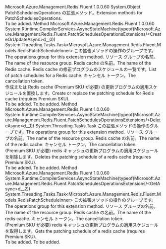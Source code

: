<Type Name="PatchSchedulesOperationsExtensions" FullName="Microsoft.Azure.Management.Redis.Fluent.PatchSchedulesOperationsExtensions">
  <TypeSignature Language="C#" Value="public static class PatchSchedulesOperationsExtensions" />
  <TypeSignature Language="ILAsm" Value=".class public auto ansi abstract sealed beforefieldinit PatchSchedulesOperationsExtensions extends System.Object" />
  <TypeSignature Language="DocId" Value="T:Microsoft.Azure.Management.Redis.Fluent.PatchSchedulesOperationsExtensions" />
  <TypeSignature Language="VB.NET" Value="Public Module PatchSchedulesOperationsExtensions" />
  <TypeSignature Language="F#" Value="type PatchSchedulesOperationsExtensions = class" />
  <AssemblyInfo>
    <AssemblyName>Microsoft.Azure.Management.Redis.Fluent</AssemblyName>
    <AssemblyVersion>1.0.0.60</AssemblyVersion>
  </AssemblyInfo>
  <Base>
    <BaseTypeName>System.Object</BaseTypeName>
  </Base>
  <Interfaces />
  <Docs>
    <summary>
            <span data-ttu-id="4613f-101">PatchSchedulesOperations の拡張メソッド。</span><span class="sxs-lookup"><span data-stu-id="4613f-101">Extension methods for PatchSchedulesOperations.</span></span>
            </summary>
    <remarks>To be added.</remarks>
  </Docs>
  <Members>
    <Member MemberName="CreateOrUpdateAsync">
      <MemberSignature Language="C#" Value="public static System.Threading.Tasks.Task&lt;Microsoft.Azure.Management.Redis.Fluent.Models.RedisPatchScheduleInner&gt; CreateOrUpdateAsync (this Microsoft.Azure.Management.Redis.Fluent.IPatchSchedulesOperations operations, string resourceGroupName, string name, System.Collections.Generic.IList&lt;Microsoft.Azure.Management.Redis.Fluent.Models.ScheduleEntryInner&gt; scheduleEntriesProperty, System.Threading.CancellationToken cancellationToken = null);" />
      <MemberSignature Language="ILAsm" Value=".method public static hidebysig class System.Threading.Tasks.Task`1&lt;class Microsoft.Azure.Management.Redis.Fluent.Models.RedisPatchScheduleInner&gt; CreateOrUpdateAsync(class Microsoft.Azure.Management.Redis.Fluent.IPatchSchedulesOperations operations, string resourceGroupName, string name, class System.Collections.Generic.IList`1&lt;class Microsoft.Azure.Management.Redis.Fluent.Models.ScheduleEntryInner&gt; scheduleEntriesProperty, valuetype System.Threading.CancellationToken cancellationToken) cil managed" />
      <MemberSignature Language="DocId" Value="M:Microsoft.Azure.Management.Redis.Fluent.PatchSchedulesOperationsExtensions.CreateOrUpdateAsync(Microsoft.Azure.Management.Redis.Fluent.IPatchSchedulesOperations,System.String,System.String,System.Collections.Generic.IList{Microsoft.Azure.Management.Redis.Fluent.Models.ScheduleEntryInner},System.Threading.CancellationToken)" />
      <MemberSignature Language="F#" Value="static member CreateOrUpdateAsync : Microsoft.Azure.Management.Redis.Fluent.IPatchSchedulesOperations * string * string * System.Collections.Generic.IList&lt;Microsoft.Azure.Management.Redis.Fluent.Models.ScheduleEntryInner&gt; * System.Threading.CancellationToken -&gt; System.Threading.Tasks.Task&lt;Microsoft.Azure.Management.Redis.Fluent.Models.RedisPatchScheduleInner&gt;" Usage="Microsoft.Azure.Management.Redis.Fluent.PatchSchedulesOperationsExtensions.CreateOrUpdateAsync (operations, resourceGroupName, name, scheduleEntriesProperty, cancellationToken)" />
      <MemberType>Method</MemberType>
      <AssemblyInfo>
        <AssemblyName>Microsoft.Azure.Management.Redis.Fluent</AssemblyName>
        <AssemblyVersion>1.0.0.60</AssemblyVersion>
      </AssemblyInfo>
      <Attributes>
        <Attribute>
          <AttributeName>System.Runtime.CompilerServices.AsyncStateMachine(typeof(Microsoft.Azure.Management.Redis.Fluent.PatchSchedulesOperationsExtensions/&lt;CreateOrUpdateAsync&gt;d__0))</AttributeName>
        </Attribute>
      </Attributes>
      <ReturnValue>
        <ReturnType>System.Threading.Tasks.Task&lt;Microsoft.Azure.Management.Redis.Fluent.Models.RedisPatchScheduleInner&gt;</ReturnType>
      </ReturnValue>
      <Parameters>
        <Parameter Name="operations" Type="Microsoft.Azure.Management.Redis.Fluent.IPatchSchedulesOperations" RefType="this" />
        <Parameter Name="resourceGroupName" Type="System.String" />
        <Parameter Name="name" Type="System.String" />
        <Parameter Name="scheduleEntriesProperty" Type="System.Collections.Generic.IList&lt;Microsoft.Azure.Management.Redis.Fluent.Models.ScheduleEntryInner&gt;" />
        <Parameter Name="cancellationToken" Type="System.Threading.CancellationToken" />
      </Parameters>
      <Docs>
        <param name="operations">
            <span data-ttu-id="4613f-102">この拡張メソッドの操作のグループです。</span><span class="sxs-lookup"><span data-stu-id="4613f-102">The operations group for this extension method.</span></span>
            </param>
        <param name="resourceGroupName">
            <span data-ttu-id="4613f-103">リソース グループの名前。</span><span class="sxs-lookup"><span data-stu-id="4613f-103">The name of the resource group.</span></span>
            </param>
        <param name="name">
            <span data-ttu-id="4613f-104">Redis cache の名前。</span><span class="sxs-lookup"><span data-stu-id="4613f-104">The name of the Redis cache.</span></span>
            </param>
        <param name="scheduleEntriesProperty">
            <span data-ttu-id="4613f-105">Redis cache の修正プログラムのスケジュールの一覧です。</span><span class="sxs-lookup"><span data-stu-id="4613f-105">List of patch schedules for a Redis cache.</span></span>
            </param>
        <param name="cancellationToken">
            <span data-ttu-id="4613f-106">キャンセル トークン。</span><span class="sxs-lookup"><span data-stu-id="4613f-106">The cancellation token.</span></span>
            </param>
        <summary>
            <span data-ttu-id="4613f-107">作成または Redis cache (Premium SKU が必要) の更新プログラムの適用スケジュールを置換します。</span><span class="sxs-lookup"><span data-stu-id="4613f-107">Create or replace the patching schedule for Redis cache (requires Premium SKU).</span></span>
            </summary>
        <returns>To be added.</returns>
        <remarks>To be added.</remarks>
      </Docs>
    </Member>
    <Member MemberName="DeleteAsync">
      <MemberSignature Language="C#" Value="public static System.Threading.Tasks.Task DeleteAsync (this Microsoft.Azure.Management.Redis.Fluent.IPatchSchedulesOperations operations, string resourceGroupName, string name, System.Threading.CancellationToken cancellationToken = null);" />
      <MemberSignature Language="ILAsm" Value=".method public static hidebysig class System.Threading.Tasks.Task DeleteAsync(class Microsoft.Azure.Management.Redis.Fluent.IPatchSchedulesOperations operations, string resourceGroupName, string name, valuetype System.Threading.CancellationToken cancellationToken) cil managed" />
      <MemberSignature Language="DocId" Value="M:Microsoft.Azure.Management.Redis.Fluent.PatchSchedulesOperationsExtensions.DeleteAsync(Microsoft.Azure.Management.Redis.Fluent.IPatchSchedulesOperations,System.String,System.String,System.Threading.CancellationToken)" />
      <MemberSignature Language="F#" Value="static member DeleteAsync : Microsoft.Azure.Management.Redis.Fluent.IPatchSchedulesOperations * string * string * System.Threading.CancellationToken -&gt; System.Threading.Tasks.Task" Usage="Microsoft.Azure.Management.Redis.Fluent.PatchSchedulesOperationsExtensions.DeleteAsync (operations, resourceGroupName, name, cancellationToken)" />
      <MemberType>Method</MemberType>
      <AssemblyInfo>
        <AssemblyName>Microsoft.Azure.Management.Redis.Fluent</AssemblyName>
        <AssemblyVersion>1.0.0.60</AssemblyVersion>
      </AssemblyInfo>
      <Attributes>
        <Attribute>
          <AttributeName>System.Runtime.CompilerServices.AsyncStateMachine(typeof(Microsoft.Azure.Management.Redis.Fluent.PatchSchedulesOperationsExtensions/&lt;DeleteAsync&gt;d__1))</AttributeName>
        </Attribute>
      </Attributes>
      <ReturnValue>
        <ReturnType>System.Threading.Tasks.Task</ReturnType>
      </ReturnValue>
      <Parameters>
        <Parameter Name="operations" Type="Microsoft.Azure.Management.Redis.Fluent.IPatchSchedulesOperations" RefType="this" />
        <Parameter Name="resourceGroupName" Type="System.String" />
        <Parameter Name="name" Type="System.String" />
        <Parameter Name="cancellationToken" Type="System.Threading.CancellationToken" />
      </Parameters>
      <Docs>
        <param name="operations">
            <span data-ttu-id="4613f-108">この拡張メソッドの操作のグループです。</span><span class="sxs-lookup"><span data-stu-id="4613f-108">The operations group for this extension method.</span></span>
            </param>
        <param name="resourceGroupName">
            <span data-ttu-id="4613f-109">リソース グループの名前。</span><span class="sxs-lookup"><span data-stu-id="4613f-109">The name of the resource group.</span></span>
            </param>
        <param name="name">
            <span data-ttu-id="4613f-110">Redis cache の名前。</span><span class="sxs-lookup"><span data-stu-id="4613f-110">The name of the redis cache.</span></span>
            </param>
        <param name="cancellationToken">
            <span data-ttu-id="4613f-111">キャンセル トークン。</span><span class="sxs-lookup"><span data-stu-id="4613f-111">The cancellation token.</span></span>
            </param>
        <summary>
            <span data-ttu-id="4613f-112">(Premium SKU が必要) redis キャッシュの更新プログラムの適用スケジュールを削除します。</span><span class="sxs-lookup"><span data-stu-id="4613f-112">Deletes the patching schedule of a redis cache (requires Premium SKU).</span></span>
            </summary>
        <returns>To be added.</returns>
        <remarks>To be added.</remarks>
      </Docs>
    </Member>
    <Member MemberName="GetAsync">
      <MemberSignature Language="C#" Value="public static System.Threading.Tasks.Task&lt;Microsoft.Azure.Management.Redis.Fluent.Models.RedisPatchScheduleInner&gt; GetAsync (this Microsoft.Azure.Management.Redis.Fluent.IPatchSchedulesOperations operations, string resourceGroupName, string name, System.Threading.CancellationToken cancellationToken = null);" />
      <MemberSignature Language="ILAsm" Value=".method public static hidebysig class System.Threading.Tasks.Task`1&lt;class Microsoft.Azure.Management.Redis.Fluent.Models.RedisPatchScheduleInner&gt; GetAsync(class Microsoft.Azure.Management.Redis.Fluent.IPatchSchedulesOperations operations, string resourceGroupName, string name, valuetype System.Threading.CancellationToken cancellationToken) cil managed" />
      <MemberSignature Language="DocId" Value="M:Microsoft.Azure.Management.Redis.Fluent.PatchSchedulesOperationsExtensions.GetAsync(Microsoft.Azure.Management.Redis.Fluent.IPatchSchedulesOperations,System.String,System.String,System.Threading.CancellationToken)" />
      <MemberSignature Language="F#" Value="static member GetAsync : Microsoft.Azure.Management.Redis.Fluent.IPatchSchedulesOperations * string * string * System.Threading.CancellationToken -&gt; System.Threading.Tasks.Task&lt;Microsoft.Azure.Management.Redis.Fluent.Models.RedisPatchScheduleInner&gt;" Usage="Microsoft.Azure.Management.Redis.Fluent.PatchSchedulesOperationsExtensions.GetAsync (operations, resourceGroupName, name, cancellationToken)" />
      <MemberType>Method</MemberType>
      <AssemblyInfo>
        <AssemblyName>Microsoft.Azure.Management.Redis.Fluent</AssemblyName>
        <AssemblyVersion>1.0.0.60</AssemblyVersion>
      </AssemblyInfo>
      <Attributes>
        <Attribute>
          <AttributeName>System.Runtime.CompilerServices.AsyncStateMachine(typeof(Microsoft.Azure.Management.Redis.Fluent.PatchSchedulesOperationsExtensions/&lt;GetAsync&gt;d__2))</AttributeName>
        </Attribute>
      </Attributes>
      <ReturnValue>
        <ReturnType>System.Threading.Tasks.Task&lt;Microsoft.Azure.Management.Redis.Fluent.Models.RedisPatchScheduleInner&gt;</ReturnType>
      </ReturnValue>
      <Parameters>
        <Parameter Name="operations" Type="Microsoft.Azure.Management.Redis.Fluent.IPatchSchedulesOperations" RefType="this" />
        <Parameter Name="resourceGroupName" Type="System.String" />
        <Parameter Name="name" Type="System.String" />
        <Parameter Name="cancellationToken" Type="System.Threading.CancellationToken" />
      </Parameters>
      <Docs>
        <param name="operations">
            <span data-ttu-id="4613f-113">この拡張メソッドの操作のグループです。</span><span class="sxs-lookup"><span data-stu-id="4613f-113">The operations group for this extension method.</span></span>
            </param>
        <param name="resourceGroupName">
            <span data-ttu-id="4613f-114">リソース グループの名前。</span><span class="sxs-lookup"><span data-stu-id="4613f-114">The name of the resource group.</span></span>
            </param>
        <param name="name">
            <span data-ttu-id="4613f-115">Redis cache の名前。</span><span class="sxs-lookup"><span data-stu-id="4613f-115">The name of the redis cache.</span></span>
            </param>
        <param name="cancellationToken">
            <span data-ttu-id="4613f-116">キャンセル トークン。</span><span class="sxs-lookup"><span data-stu-id="4613f-116">The cancellation token.</span></span>
            </param>
        <summary>
            <span data-ttu-id="4613f-117">(Premium SKU が必要) redis キャッシュの更新プログラムの適用スケジュールを取得します。</span><span class="sxs-lookup"><span data-stu-id="4613f-117">Gets the patching schedule of a redis cache (requires Premium SKU).</span></span>
            </summary>
        <returns>To be added.</returns>
        <remarks>To be added.</remarks>
      </Docs>
    </Member>
  </Members>
</Type>